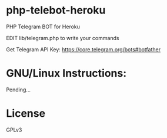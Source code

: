 php-telebot-heroku
==================
PHP Telegram BOT for Heroku

EDIT lib/telegram.php to write your commands

Get Telegram API Key: https://core.telegram.org/bots#botfather

GNU/Linux Instructions:
=======================

Pending...

License
=======
GPLv3
